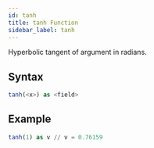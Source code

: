 ```yaml
---
id: tanh
title: tanh Function
sidebar_label: tanh
---
```



Hyperbolic tangent of argument in radians.

## Syntax

```sql
tanh(<x>) as <field>
```

## Example

```sql
tanh(1) as v // v = 0.76159
```
